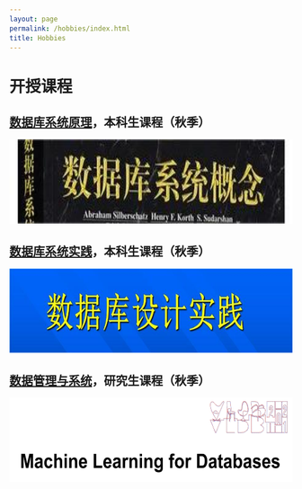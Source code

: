 ```yaml
---
layout: page
permalink: /hobbies/index.html
title: Hobbies
---
```


# 开授课程

## [数据库系统原理](https://caihanlin.com/file/course3.pdf)，本科生课程（秋季）

<left>
<img src="./images/course1.JPG" width="1000em" height="150em">
</left>

<br>

## [数据库系统实践](https://caihanlin.com/file/course3.pdf)，本科生课程（秋季）

<left>
<img src="./images/course2.JPG" width="1000em" height="150em">
</left>

<br>

## [数据管理与系统](https://caihanlin.com/file/course3.pdf)，研究生课程（秋季）

<left>
<img src="./images/course3.png" width="1000em" height="150em">
</left>
